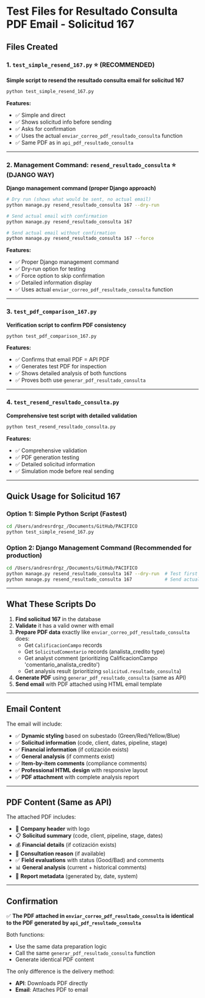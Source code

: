 # Test Files for Resultado Consulta PDF Email - Solicitud 167

## Files Created

### 1. `test_simple_resend_167.py` ⭐ (RECOMMENDED)

**Simple script to resend the resultado consulta email for solicitud 167**

```bash
python test_simple_resend_167.py
```

**Features:**

- ✅ Simple and direct
- ✅ Shows solicitud info before sending
- ✅ Asks for confirmation
- ✅ Uses the actual `enviar_correo_pdf_resultado_consulta` function
- ✅ Same PDF as in `api_pdf_resultado_consulta`

---

### 2. Management Command: `resend_resultado_consulta` ⭐ (DJANGO WAY)

**Django management command (proper Django approach)**

```bash
# Dry run (shows what would be sent, no actual email)
python manage.py resend_resultado_consulta 167 --dry-run

# Send actual email with confirmation
python manage.py resend_resultado_consulta 167

# Send actual email without confirmation
python manage.py resend_resultado_consulta 167 --force
```

**Features:**

- ✅ Proper Django management command
- ✅ Dry-run option for testing
- ✅ Force option to skip confirmation
- ✅ Detailed information display
- ✅ Uses actual `enviar_correo_pdf_resultado_consulta` function

---

### 3. `test_pdf_comparison_167.py`

**Verification script to confirm PDF consistency**

```bash
python test_pdf_comparison_167.py
```

**Features:**

- ✅ Confirms that email PDF = API PDF
- ✅ Generates test PDF for inspection
- ✅ Shows detailed analysis of both functions
- ✅ Proves both use `generar_pdf_resultado_consulta`

---

### 4. `test_resend_resultado_consulta.py`

**Comprehensive test script with detailed validation**

```bash
python test_resend_resultado_consulta.py
```

**Features:**

- ✅ Comprehensive validation
- ✅ PDF generation testing
- ✅ Detailed solicitud information
- ✅ Simulation mode before real sending

---

## Quick Usage for Solicitud 167

### Option 1: Simple Python Script (Fastest)

```bash
cd /Users/andresrdrgz_/Documents/GitHub/PACIFICO
python test_simple_resend_167.py
```

### Option 2: Django Management Command (Recommended for production)

```bash
cd /Users/andresrdrgz_/Documents/GitHub/PACIFICO
python manage.py resend_resultado_consulta 167 --dry-run  # Test first
python manage.py resend_resultado_consulta 167            # Send actual email
```

---

## What These Scripts Do

1. **Find solicitud 167** in the database
2. **Validate** it has a valid owner with email
3. **Prepare PDF data** exactly like `enviar_correo_pdf_resultado_consulta` does:
   - Get `CalificacionCampo` records
   - Get `SolicitudComentario` records (analista_credito type)
   - Get analyst comment (prioritizing CalificacionCampo 'comentario_analista_credito')
   - Get analysis result (prioritizing `solicitud.resultado_consulta`)
4. **Generate PDF** using `generar_pdf_resultado_consulta` (same as API)
5. **Send email** with PDF attached using HTML email template

---

## Email Content

The email will include:

- ✅ **Dynamic styling** based on subestado (Green/Red/Yellow/Blue)
- ✅ **Solicitud information** (code, client, dates, pipeline, stage)
- ✅ **Financial information** (if cotización exists)
- ✅ **General analysis** (if comments exist)
- ✅ **Item-by-item comments** (compliance comments)
- ✅ **Professional HTML design** with responsive layout
- ✅ **PDF attachment** with complete analysis report

---

## PDF Content (Same as API)

The attached PDF includes:

- 📄 **Company header** with logo
- 📋 **Solicitud summary** (code, client, pipeline, stage, dates)
- 💰 **Financial details** (if cotización exists)
- 📝 **Consultation reason** (if available)
- ✅ **Field evaluations** with status (Good/Bad) and comments
- 📊 **General analysis** (current + historical comments)
- 👤 **Report metadata** (generated by, date, system)

---

## Confirmation

✅ **The PDF attached in `enviar_correo_pdf_resultado_consulta` is identical to the PDF generated by `api_pdf_resultado_consulta`**

Both functions:

- Use the same data preparation logic
- Call the same `generar_pdf_resultado_consulta` function
- Generate identical PDF content

The only difference is the delivery method:

- **API**: Downloads PDF directly
- **Email**: Attaches PDF to email
